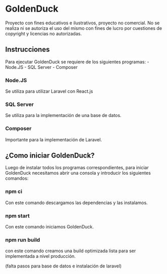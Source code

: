# GoldenDuck
Proyecto con fines educativos e ilustrativos, proyecto no comercial. No se realiza ni se autoriza el uso del mismo con fines de lucro por cuestiones de copyright y licencias no autorizadas.

## Instrucciones
Para ejecutar GoldenDuck se requiere de los siguientes programas:
    - Node.JS
    - SQL Server
    - Composer

### Node.JS
Se utiliza para utilizar Laravel con React.js

### SQL Server
Se utiliza para la implementación de una base de datos.

### Composer
Importante para la implementación de Laravel.

## ¿Como iniciar GoldenDuck?
Luego de instalar todos los programas correspondientes, para iniciar GoldenDuck necesitamos abrir una consola y introducir los siguientes comandos:

### npm ci
Con este comando descargamos las dependencias y las instalamos.

### npm start 
Con este comando iniciamos GoldenDuck.

### npm run build
con este comando creamos una build optimizada lista para ser implementada a nivel producción.


(falta pasos para base de datos e instalación de laravel)